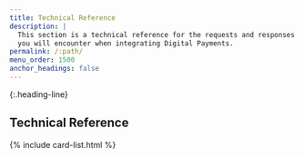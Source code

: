 ```yaml
---
title: Technical Reference
description: |
  This section is a technical reference for the requests and responses
  you will encounter when integrating Digital Payments.
permalink: /:path/
menu_order: 1500
anchor_headings: false
---
```


{:.heading-line}

## Technical Reference

{% include card-list.html %}
